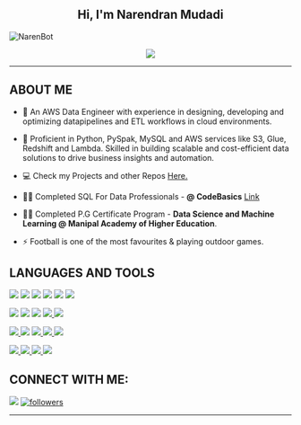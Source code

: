 <h2 align="center">Hi, I'm Narendran Mudadi</h2>

<p align="left"> <img src="https://komarev.com/ghpvc/?username=NarenBot&style=plastic&label=Profile+Views" alt="NarenBot"> </p>

<div align='center'>
<img src='https://readme-typing-svg.herokuapp.com?font=Zen+Dots&size=24&color=187DAD&background=A3E8FF00&center=true&lines=Data+Scientist;Data+Analyst;Data+Enthusiast'/>
</div>
<hr>

## **ABOUT ME**

- 🔭 An AWS Data Engineer with experience in designing, developing and optimizing datapipelines and ETL workflows in cloud environments.

- 🌱 Proficient in Python, PySpak, MySQL and AWS services like S3, Glue, Redshift and Lambda. Skilled in building scalable and cost-efficient data solutions to drive business insights and automation.

- 💻 Check my Projects and other Repos [Here.](https://github.com/NarenBot/Real-Time_Stock_Analytics_with_Kafka_and_AWS)

- 👨‍💻 Completed SQL For Data Professionals - **@ CodeBasics** [Link](https://codebasics.io/certificate/CB-50-280891)
  
- 👨‍💻 Completed P.G Certificate Program - **Data Science and Machine Learning @ Manipal Academy of Higher Education**.

- ⚡ Football is one of the most favourites & playing outdoor games.

## **LANGUAGES AND TOOLS**

<p align="left"> 
<a href="https://www.python.org" target="_blank"> <img src="https://img.shields.io/badge/python-3670A0?style=for-the-badge&logo=python&logoColor=green"/></a>
<a href="https://spark.apache.org/docs/latest/api/python/index.html" target="_blank"> <img src="https://img.shields.io/badge/PySpark-3670A0?style=for-the-badge&logo=apachespark&logoColor=green"/></a>
<a href="https://pandas.pydata.org/" target="_blank"> <img src="https://img.shields.io/badge/pandas-%23150458.svg?style=for-the-badge&logo=pandas&logoColor=white"/></a> 
<a href="https://numpy.org/" target="_blank"> <img src="https://img.shields.io/badge/numpy-%23013243.svg?style=for-the-badge&logo=numpy&logoColor=white"></a>
<a href="https://scikit-learn.org/stable/" target="_blank"> <img src="https://img.shields.io/badge/scikit--learn-%23F7931E.svg?style=for-the-badge&logo=scikit-learn&logoColor=white"/></a> 
<a href="https://plotly.com/" target="_blank"> <img src="https://img.shields.io/badge/Plotly-%233F4F75.svg?style=for-the-badge&logo=plotly&logoColor=white"/></a>

<a href="https://www.jetbrains.com/pycharm/" target="_blank"> <img src="https://img.shields.io/badge/PyCharm-000000.svg?&style=for-the-badge&logo=PyCharm&logoColor=white"/></a>
<a href="https://code.visualstudio.com/" target="_blank"> <img src="https://img.shields.io/badge/Visual%20Studio%20Code-0078d7.svg?style=for-the-badge&logo=visual-studio-code&logoColor=darkblue"/></a>
<a href="https://jupyter.org/" target="_blank"> <img src="https://img.shields.io/badge/Jupyter-F37626.svg?&style=for-the-badge&logo=Jupyter&logoColor=white"/></a>
<a href="https://www.mysql.com/" target="_blank"> <img src="https://img.shields.io/badge/mysql-%2300f.svg?style=for-the-badge&logo=mysql&logoColor=black"/> </a>
<a href="https://www.mongodb.com/" target="_blank"> <img src="https://img.shields.io/badge/MongoDB-%234ea94b.svg?style=for-the-badge&logo=mongodb&logoColor=white"/></a>

<a href="https://public.tableau.com/app/profile/narendran1738" target="_blank"> <img src="https://img.shields.io/badge/Tableau-E97627?style=for-the-badge&logo=Tableau&logoColor=white"/> </a>
<a href="https://flask.palletsprojects.com/en/2.1.x/" target="_blank"> <img src="https://img.shields.io/badge/Flask-000000?style=for-the-badge&logo=flask&logoColor=white"/></a> 
<a href="https://streamlit.io/" target="_blank"> <img src="https://img.shields.io/badge/Streamlit-FF4B4B?style=for-the-badge&logo=Streamlit&logoColor=white"/> </a>
<a href="https://www.docker.com/" target="_blank"> <img src="https://img.shields.io/badge/Docker-2CA5E0?style=for-the-badge&logo=docker&logoColor=white"/> </a>
<a href="https://www.heroku.com" target="_blank"> <img src="https://img.shields.io/badge/Heroku-430098?style=for-the-badge&logo=heroku&logoColor=white"/> </a>


<a href="https://www.adobe.com/in/products/photoshop/landpa.html" target="_blank"> <img src="https://img.shields.io/badge/photoshop-%2331A8FF.svg?style=for-the-badge&logo=adobe%20photoshop&logoColor=darkblue"/> </a>
<a href="https://www.adobe.com/in/products/dreamweaver.html" target="_blank"> <img src="https://img.shields.io/badge/Dreamweaver-FF61F6.svg?style=for-the-badge&logo=Adobe%20Dreamweaver&logoColor=white"/> </a>
<a href="https://www.adobe.com/in/acrobat/complete-pdf-solution.html" target="_blank"> <img src="https://img.shields.io/badge/Acrobat%20DC-EC1C24.svg?style=for-the-badge&logo=Adobe%20Acrobat%20Reader&logoColor=white"/> </a>
<a href="https://www.microsoft.com/en-in/microsoft-365/excel" target="_blank"> <img src="https://img.shields.io/badge/Microsoft_Excel-217346?style=for-the-badge&logo=microsoft-excel&logoColor=white"/> </a> 

</p>

## **CONNECT WITH ME**:
<p align="left">
<a href = "https://www.linkedin.com/in/narendran-mudadi/"><img src="https://img.shields.io/badge/LinkedIn-0077B5?style=for-the-badge&logo=linkedin&logoColor=white"/></a>

<a href='https://github.com/NarenBot?tab=followers'>
   <img alt='followers' title='Follow Me on GitHub' src='https://custom-icon-badges.herokuapp.com/github/followers/aravind9722?color=236ad3&labelColor=1155ba&style=for-the-badge&logo=person-add&label=Follow&logoColor=white'/>
</a>
<hr>

